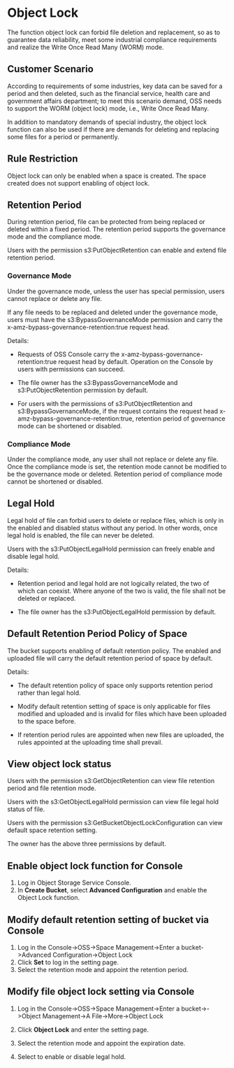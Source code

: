 # Object Lock

The function object lock can forbid file deletion and replacement, so as to guarantee data reliability, meet some industrial compliance requirements and realize the Write Once Read Many (WORM) mode.

## Customer Scenario

According to requirements of some industries, key data can be saved for a period and then deleted, such as the financial service, health care and government affairs department; to meet this scenario demand, OSS needs to support the WORM (object lock) mode, i.e., Write Once Read Many.

In addition to mandatory demands of special industry, the object lock function can also be used if there are demands for deleting and replacing some files for a period or permanently.

## Rule Restriction

Object lock can only be enabled when a space is created. The space created does not support enabling of object lock.

## Retention Period

During retention period, file can be protected from being replaced or deleted within a fixed period. The retention period supports the governance mode and the compliance mode.

Users with the permission s3:PutObjectRetention can enable and extend file retention period.

### Governance Mode

Under the governance mode, unless the user has special permission, users cannot replace or delete any file.

If any file needs to be replaced and deleted under the governance mode, users must have the s3:BypassGovernanceMode permission and carry the x-amz-bypass-governance-retention:true request head.

Details:

* Requests of OSS Console carry the x-amz-bypass-governance-retention:true request head by default. Operation on the Console by users with permissions can succeed.

* The file owner has the s3:BypassGovernanceMode and s3:PutObjectRetention permission by default.

* For users with the permissions of s3:PutObjectRetention and s3:BypassGovernanceMode, if the request contains the request head x-amz-bypass-governance-retention:true, retention period of governance mode can be shortened or disabled.

### Compliance Mode

Under the compliance mode, any user shall not replace or delete any file. Once the compliance mode is set, the retention mode cannot be modified to be the governance mode or deleted. Retention period of compliance mode cannot be shortened or disabled.

## Legal Hold

Legal hold of file can forbid users to delete or replace files, which is only in the enabled and disabled status without any period. In other words, once legal hold is enabled, the file can never be deleted.

Users with the s3:PutObjectLegalHold permission can freely enable and disable legal hold.

Details:

* Retention period and legal hold are not logically related, the two of which can coexist. Where anyone of the two is valid, the file shall not be deleted or replaced.

* The file owner has the s3:PutObjectLegalHold permission by default.

## Default Retention Period Policy of Space

The bucket supports enabling of default retention policy. The enabled and uploaded file will carry the default retention period of space by default.

Details:

* The default retention policy of space only supports retention period rather than legal hold.

* Modify default retention setting of space is only applicable for files modified and uploaded and is invalid for files which have been uploaded to the space before.

* If retention period rules are appointed when new files are uploaded, the rules appointed at the uploading time shall prevail.

## View object lock status

Users with the permission s3:GetObjectRetention can view file retention period and file retention mode.

Users with the s3:GetObjectLegalHold permission can view file legal hold status of file.

Users with the permission s3:GetBucketObjectLockConfiguration can view default space retention setting.

The owner has the above three permissions by default.

## Enable object lock function for Console

1. Log in Object Storage Service Console.
2. In **Create Bucket**, select **Advanced Configuration** and enable the Object Lock function.



## Modify default retention setting of bucket via Console

1. Log in the Console->OSS->Space Management->Enter a bucket->Advanced Configuration->Object Lock
2. Click **Set** to log in the setting page.
3. Select the retention mode and appoint the retention period.

## Modify file object lock setting via Console

1. Log in the Console->OSS->Space Management->Enter a bucket->->Object Management->A File->More->Object Lock
2. Click **Object Lock** and enter the setting page.
3. Select the retention mode and appoint the expiration date.

4. Select to enable or disable legal hold.
